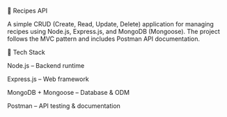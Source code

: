 🍲 Recipes API

A simple CRUD (Create, Read, Update, Delete) application for managing recipes using Node.js, Express.js, and MongoDB (Mongoose).
The project follows the MVC pattern and includes Postman API documentation.

🚀 Tech Stack

Node.js – Backend runtime

Express.js – Web framework

MongoDB + Mongoose – Database & ODM

Postman – API testing & documentation